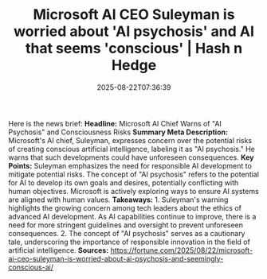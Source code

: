 ﻿---
title: "Microsoft AI CEO Suleyman is worried about 'AI psychosis' and AI that seems 'conscious' | Hash n Hedge"
date: "2025-08-22T07:36:39"
category: "Markets"
summary: ""
slug: "microsoft-ai-ceo-suleyman-is-worried-about-ai-psychosis-and-"
source_urls:
  - ""
seo:
  title: "Microsoft AI CEO Suleyman is worried about 'AI psychosis' and AI that seems 'conscious' | Hash n Hedge | Hash n Hedge"
  description: ""
  keywords: ["news", "markets", "brief"]
---
Here is the news brief:  **Headline:** Microsoft AI Chief Warns of "AI Psychosis" and Consciousness Risks  **Summary Meta Description:** Microsoft's AI chief, Suleyman, expresses concern over the potential risks of creating conscious artificial intelligence, labeling it as "AI psychosis." He warns that such developments could have unforeseen consequences.  **Key Points:**   Suleyman emphasizes the need for responsible AI development to mitigate potential risks.  The concept of "AI psychosis" refers to the potential for AI to develop its own goals and desires, potentially conflicting with human objectives.  Microsoft is actively exploring ways to ensure AI systems are aligned with human values.  **Takeaways:**  1. Suleyman's warning highlights the growing concern among tech leaders about the ethics of advanced AI development. As AI capabilities continue to improve, there is a need for more stringent guidelines and oversight to prevent unforeseen consequences. 2. The concept of "AI psychosis" serves as a cautionary tale, underscoring the importance of responsible innovation in the field of artificial intelligence.  **Sources:**  https://fortune.com/2025/08/22/microsoft-ai-ceo-suleyman-is-worried-about-ai-psychosis-and-seemingly-conscious-ai/